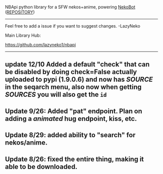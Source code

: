 NBApi python library for a SFW nekos+anime, powering [NekoBot](http://neko-bot.net)  ([REPOSITORY](https://github.com/lazyneko1/NekoBot))

-----------------------------
Feel free to add a issue if you want to suggest changes. -LazyNeko

Main Library Hub: 

https://github.com/lazyneko1/nbapi


------------------------------
update 12/10
Added a default "check" that can be disabled by doing check=False
actually uploaded to pypi (1.9.0.6) and now has *SOURCE* in the seqarch menu, also now when getting *SOURCES* you will also get the `id`
-----------------------------
Update 9/26:
Added "pat" endpoint. Plan on adding a *animated* hug endpoint, kiss, etc.
-----------------------------
Update 8/29:
added ability to "search" for nekos/anime.
------------------------------
Update 8/26:
fixed the entire thing, making it able to be downloaded.
------------------------------
